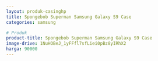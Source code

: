 ```yaml
---
layout: produk-casinghp
title: Spongebob Superman Samsung Galaxy S9 Case
categories: samsung

# Produk
product-title: Spongebob Superman Samsung Galaxy S9 Case
image-drive: 1NuHOBeJ_1yFFfl7sfLiei0pBz8yIRhX2
harga: 90000
---
```

